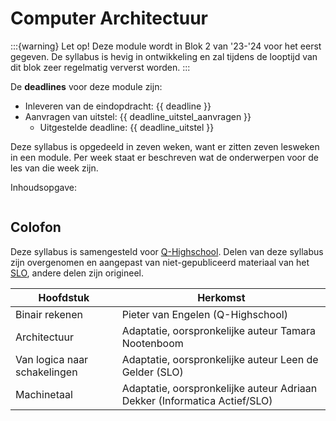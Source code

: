 # Computer Architectuur

:::{warning} Let op!
Deze module wordt in Blok 2 van '23-'24 voor het eerst gegeven. De syllabus is hevig in ontwikkeling en zal tijdens de looptijd van dit blok zeer regelmatig ververst worden.
:::

De **deadlines** voor deze module zijn:

- Inleveren van de eindopdracht: {{ deadline }}
- Aanvragen van uitstel: {{ deadline_uitstel_aanvragen }}
  - Uitgestelde deadline: {{ deadline_uitstel }}

Deze syllabus is opgedeeld in zeven weken, want er zitten zeven lesweken in een module. Per week staat er beschreven wat de onderwerpen voor de les van die week zijn.

Inhoudsopgave:

```{tableofcontents}
```

## Colofon

Deze syllabus is samengesteld voor [Q-Highschool](https://q-highschool.nl/). Delen van deze syllabus zijn overgenomen en aangepast van niet-gepubliceerd materiaal van het [SLO](https://keuzethemas.nl/), andere delen zijn origineel.

| Hoofdstuk                    | Herkomst                                                     |
| ---------------------------- | ------------------------------------------------------------ |
| Binair rekenen               | Pieter van Engelen (Q-Highschool)                            |
| Architectuur | Adaptatie, oorspronkelijke auteur Tamara Nootenboom |
| Van logica naar schakelingen | Adaptatie, oorspronkelijke auteur Leen de Gelder (SLO)       |
| Machinetaal                  | Adaptatie, oorspronkelijke auteur Adriaan Dekker (Informatica Actief/SLO) |

